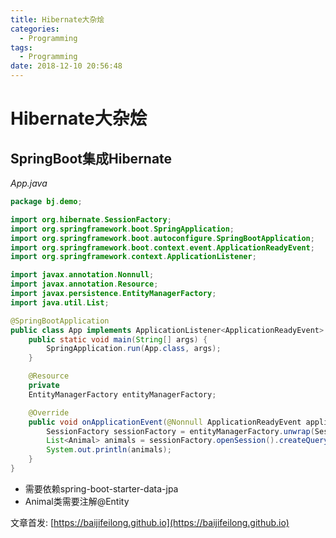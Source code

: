 ```yaml
---
title: Hibernate大杂烩
categories:
  - Programming
tags:
  - Programming
date: 2018-12-10 20:56:48
---
```


# Hibernate大杂烩

## SpringBoot集成Hibernate

*App.java*

```java
package bj.demo;

import org.hibernate.SessionFactory;
import org.springframework.boot.SpringApplication;
import org.springframework.boot.autoconfigure.SpringBootApplication;
import org.springframework.boot.context.event.ApplicationReadyEvent;
import org.springframework.context.ApplicationListener;

import javax.annotation.Nonnull;
import javax.annotation.Resource;
import javax.persistence.EntityManagerFactory;
import java.util.List;

@SpringBootApplication
public class App implements ApplicationListener<ApplicationReadyEvent> {
    public static void main(String[] args) {
        SpringApplication.run(App.class, args);
    }

    @Resource
    private
    EntityManagerFactory entityManagerFactory;

    @Override
    public void onApplicationEvent(@Nonnull ApplicationReadyEvent applicationReadyEvent) {
        SessionFactory sessionFactory = entityManagerFactory.unwrap(SessionFactory.class);
        List<Animal> animals = sessionFactory.openSession().createQuery("FROM bj.demo.Animal", Animal.class).list();
        System.out.println(animals);
    }
}
```

- 需要依赖spring-boot-starter-data-jpa
- Animal类需要注解@Entity

<!--more-->

文章首发: [https://baijifeilong.github.io](https://baijifeilong.github.io)

